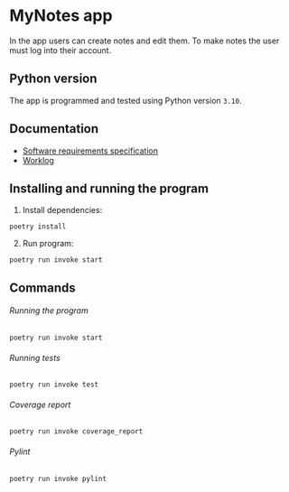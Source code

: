 # MyNotes app

In the app users can create notes and edit them. To make notes the user must log into their account.

## Python version

The app is programmed and tested using Python version ```3.10```.

## Documentation
- [Software requirements specification](https://github.com/heleneil/ot-harjoitustyo/blob/master/documentation/SRS.md)
- [Worklog](https://github.com/heleneil/ot-harjoitustyo/blob/master/documentation/worklog.md)

## Installing and running the program
1. Install dependencies:

```poetry install```

2. Run program:

```poetry run invoke start```

## Commands

###### Running the program

```poetry run invoke start```

###### Running tests

```poetry run invoke test```

###### Coverage report

```poetry run invoke coverage_report```

###### Pylint

```poetry run invoke pylint```

